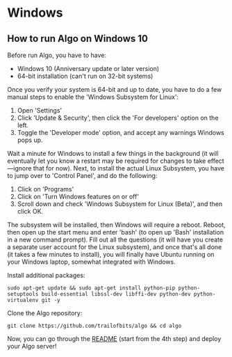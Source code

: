 # Windows

## How to run Algo on Windows 10

Before run Algo, you have to have:

* Windows 10 (Anniversary update or later version)
* 64-bit installation (can't run on 32-bit systems)

Once you verify your system is 64-bit and up to date, you have to do a few manual steps to enable the 'Windows Subsystem for Linux':

1. Open 'Settings'
2. Click 'Update & Security', then click the 'For developers' option on the left.
3. Toggle the 'Developer mode' option, and accept any warnings Windows pops up.

Wait a minute for Windows to install a few things in the background (it will eventually let you know a restart may be required for changes to take effect—ignore that for now). Next, to install the actual Linux Subsystem, you have to jump over to 'Control Panel', and do the following:

1. Click on 'Programs'
2. Click on 'Turn Windows features on or off'
3. Scroll down and check 'Windows Subsystem for Linux (Beta)', and then click OK.

The subsystem will be installed, then Windows will require a reboot. Reboot, then open up the start menu and enter 'bash' (to open up 'Bash' installation in a new command prompt). Fill out all the questions (it will have you create a separate user account for the Linux subsystem), and once that's all done (it takes a few minutes to install), you will finally have Ubuntu running on your Windows laptop, somewhat integrated with Windows.

Install additional packages:

`sudo apt-get update && sudo apt-get install python-pip python-setuptools build-essential libssl-dev libffi-dev python-dev python-virtualenv git -y`

Clone the Algo repository:

`git clone https://github.com/trailofbits/algo && cd algo`

Now, you can go through the [README](https://github.com/trailofbits/algo#deploy-the-algo-server) (start from the 4th step) and deploy your Algo server!
